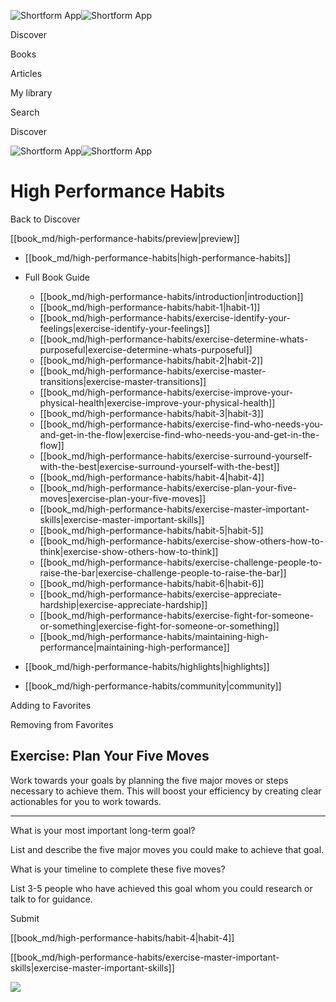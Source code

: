 ![Shortform App](/img/logo.36a2399e.svg)![Shortform App](/img/logo-dark.70c1b072.svg)

Discover

Books

Articles

My library

Search

Discover

![Shortform App](/img/logo.36a2399e.svg)![Shortform App](/img/logo-dark.70c1b072.svg)

# High Performance Habits

Back to Discover

[[book_md/high-performance-habits/preview|preview]]

  * [[book_md/high-performance-habits|high-performance-habits]]
  * Full Book Guide

    * [[book_md/high-performance-habits/introduction|introduction]]
    * [[book_md/high-performance-habits/habit-1|habit-1]]
    * [[book_md/high-performance-habits/exercise-identify-your-feelings|exercise-identify-your-feelings]]
    * [[book_md/high-performance-habits/exercise-determine-whats-purposeful|exercise-determine-whats-purposeful]]
    * [[book_md/high-performance-habits/habit-2|habit-2]]
    * [[book_md/high-performance-habits/exercise-master-transitions|exercise-master-transitions]]
    * [[book_md/high-performance-habits/exercise-improve-your-physical-health|exercise-improve-your-physical-health]]
    * [[book_md/high-performance-habits/habit-3|habit-3]]
    * [[book_md/high-performance-habits/exercise-find-who-needs-you-and-get-in-the-flow|exercise-find-who-needs-you-and-get-in-the-flow]]
    * [[book_md/high-performance-habits/exercise-surround-yourself-with-the-best|exercise-surround-yourself-with-the-best]]
    * [[book_md/high-performance-habits/habit-4|habit-4]]
    * [[book_md/high-performance-habits/exercise-plan-your-five-moves|exercise-plan-your-five-moves]]
    * [[book_md/high-performance-habits/exercise-master-important-skills|exercise-master-important-skills]]
    * [[book_md/high-performance-habits/habit-5|habit-5]]
    * [[book_md/high-performance-habits/exercise-show-others-how-to-think|exercise-show-others-how-to-think]]
    * [[book_md/high-performance-habits/exercise-challenge-people-to-raise-the-bar|exercise-challenge-people-to-raise-the-bar]]
    * [[book_md/high-performance-habits/habit-6|habit-6]]
    * [[book_md/high-performance-habits/exercise-appreciate-hardship|exercise-appreciate-hardship]]
    * [[book_md/high-performance-habits/exercise-fight-for-someone-or-something|exercise-fight-for-someone-or-something]]
    * [[book_md/high-performance-habits/maintaining-high-performance|maintaining-high-performance]]
  * [[book_md/high-performance-habits/highlights|highlights]]
  * [[book_md/high-performance-habits/community|community]]



Adding to Favorites 

Removing from Favorites 

## Exercise: Plan Your Five Moves

Work towards your goals by planning the five major moves or steps necessary to achieve them. This will boost your efficiency by creating clear actionables for you to work towards.

* * *

What is your most important long-term goal?

List and describe the five major moves you could make to achieve that goal.

What is your timeline to complete these five moves?

List 3-5 people who have achieved this goal whom you could research or talk to for guidance.

Submit 

[[book_md/high-performance-habits/habit-4|habit-4]]

[[book_md/high-performance-habits/exercise-master-important-skills|exercise-master-important-skills]]

![](https://bat.bing.com/action/0?ti=56018282&Ver=2&mid=4664965c-2926-4e3e-80f8-5de316a21704&sid=49fff5b0636c11eeb9c611038afc8668&vid=4a005010636c11ee80c703d4c4a7acd5&vids=0&msclkid=N&pi=0&lg=en-US&sw=800&sh=600&sc=24&nwd=1&tl=Shortform%20%7C%20Book&p=https%3A%2F%2Fwww.shortform.com%2Fapp%2Fbook%2Fhigh-performance-habits%2Fexercise-plan-your-five-moves&r=&lt=446&evt=pageLoad&sv=1&rn=772156)

